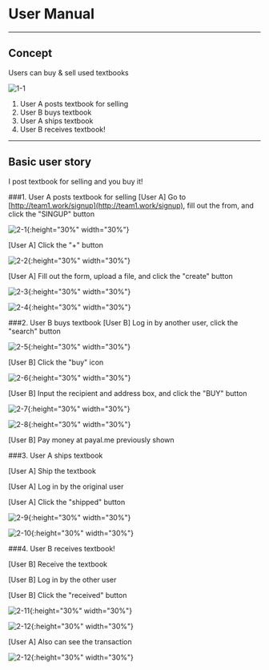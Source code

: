 # User Manual

----
## Concept
Users can buy & sell used textbooks

![1-1](./images/1-1.png)


1. User A posts textbook for selling
1. User B buys textbook
1. User A ships textbook
1. User B receives textbook!

----
## Basic user story
I post textbook for selling and you buy it!

###1. User A posts textbook for selling
[User A] Go to [http://team1.work/signup](http://team1.work/signup), fill out the from, and click the "SINGUP" button

![2-1](./images/2-1.png){:height="30%" width="30%"}

[User A] Click the  "+" button

![2-2](./images/2-2.png){:height="30%" width="30%"}

[User A] Fill out the form, upload a file, and click the "create" button

![2-3](./images/2-3.png){:height="30%" width="30%"}

![2-4](./images/2-4.png){:height="30%" width="30%"}

###2. User B buys textbook
[User B] Log in by another user, click the "search" button

![2-5](./images/2-5.png){:height="30%" width="30%"}

[User B] Click the "buy" icon

![2-6](./images/2-6.png){:height="30%" width="30%"}

[User B] Input the recipient and address box, and click the "BUY" button

![2-7](./images/2-7.png){:height="30%" width="30%"}

![2-8](./images/2-8.png){:height="30%" width="30%"}

[User B] Pay money at payal.me previously shown 

###3. User A ships textbook

[User A] Ship the textbook

[User A] Log in by the original user

[User A] Click the "shipped" button

![2-9](./images/2-9.png){:height="30%" width="30%"}

![2-10](./images/2-10.png){:height="30%" width="30%"}

###4. User B receives textbook!

[User B] Receive the textbook

[User B] Log in by the other user

[User B] Click the "received" button

![2-11](./images/2-11.png){:height="30%" width="30%"}

![2-12](./images/2-12.png){:height="30%" width="30%"}

[User A] Also can see the transaction

![2-12](./images/2-13.png){:height="30%" width="30%"}

